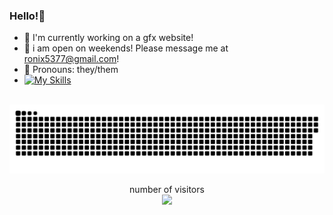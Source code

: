 ### Hello!👋

- 🔭 I'm currently working on a gfx website!
- 🌴 i am open on weekends! Please message me at ronix5377@gmail.com!
- 🤔 Pronouns: they/them
- [![My Skills](https://skillicons.dev/icons?i=js,html,css,cpp,bots,ps,powershell,py,planetscale&perline=5)](https://skillicons.dev)
<br>
<a href=#><img src="https://raw.githubusercontent.com/Ronikusu/ronikusu/main/contributions.svg"></a>
<p align="center">
   number of visitors<br>
   <img src="https://profile-counter.glitch.me/ronikusu/count.svg" />
</p>
<br>
